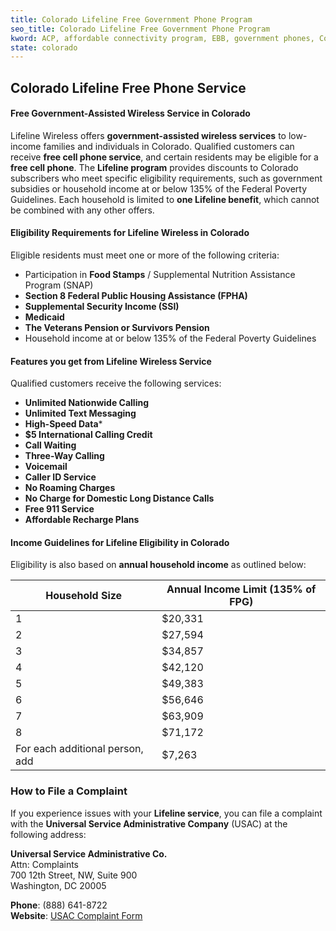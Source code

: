 ```yaml
---
title: Colorado Lifeline Free Government Phone Program
seo_title: Colorado Lifeline Free Government Phone Program
kword: ACP, affordable connectivity program, EBB, government phones, Colorado free government phones, lifeline phones, Colorado free government cell phones, free government smartphones, obama phone, free cell phone service, free touch screen government phones, lifeline program, food stamp phone, free obama phone
state: colorado
---
```


## Colorado Lifeline Free Phone Service

#### Free Government-Assisted Wireless Service in Colorado

Lifeline Wireless offers **government-assisted wireless services** to low-income families and individuals in Colorado. Qualified customers can receive **free cell phone service**, and certain residents may be eligible for a **free cell phone**. The **Lifeline program** provides discounts to Colorado subscribers who meet specific eligibility requirements, such as government subsidies or household income at or below 135% of the Federal Poverty Guidelines. Each household is limited to **one Lifeline benefit**, which cannot be combined with any other offers.

#### Eligibility Requirements for Lifeline Wireless in Colorado

Eligible residents must meet one or more of the following criteria:

- Participation in **Food Stamps** / Supplemental Nutrition Assistance Program (SNAP)
- **Section 8 Federal Public Housing Assistance (FPHA)**
- **Supplemental Security Income (SSI)**
- **Medicaid**
- **The Veterans Pension or Survivors Pension**
- Household income at or below 135% of the Federal Poverty Guidelines

####  Features you get from Lifeline Wireless Service

Qualified customers receive the following services:

- **Unlimited Nationwide Calling**
- **Unlimited Text Messaging**
- **High-Speed Data*** 
- **$5 International Calling Credit**
- **Call Waiting**
- **Three-Way Calling**
- **Voicemail**
- **Caller ID Service**
- **No Roaming Charges**
- **No Charge for Domestic Long Distance Calls**
- **Free 911 Service**
- **Affordable Recharge Plans**

#### Income Guidelines for Lifeline Eligibility in Colorado

Eligibility is also based on **annual household income** as outlined below:

| Household Size | Annual Income Limit (135% of FPG) |
|----------------|-----------------------------------|
| 1              | $20,331                           |
| 2              | $27,594                           |
| 3              | $34,857                           |
| 4              | $42,120                           |
| 5              | $49,383                           |
| 6              | $56,646                           |
| 7              | $63,909                           |
| 8              | $71,172                           |
| For each additional person, add | $7,263           |

### **How to File a Complaint**

If you experience issues with your **Lifeline service**, you can file a complaint with the **Universal Service Administrative Company** (USAC) at the following address:

**Universal Service Administrative Co.**  
Attn: Complaints  
700 12th Street, NW, Suite 900  
Washington, DC 20005  

**Phone**: (888) 641-8722  
**Website**: [USAC Complaint Form](https://www.usac.org/about/contact-usac/file-a-complaint/)
